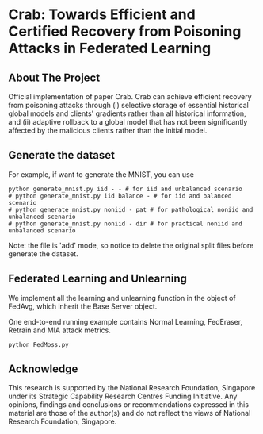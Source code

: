 # Crab: Towards Efficient and Certified Recovery from Poisoning Attacks in Federated Learning

## About The Project
Official implementation of paper Crab. Crab can achieve efficient recovery from poisoning attacks through (i) selective storage of essential historical global models and clients' gradients rather than all historical information, and (ii) adaptive rollback to a global model that has not been significantly affected by the malicious clients rather than the initial model. 

## Generate the dataset
For example, if want to generate the MNIST, you can use
```
python generate_mnist.py iid - - # for iid and unbalanced scenario
# python generate_mnist.py iid balance - # for iid and balanced scenario
# python generate_mnist.py noniid - pat # for pathological noniid and unbalanced scenario
# python generate_mnist.py noniid - dir # for practical noniid and unbalanced scenario
```
Note: the file is 'add' mode, so notice to delete the original split files before generate the dataset.

## Federated Learning and Unlearning
We implement all the learning and unlearning function in the object of FedAvg, which inherit the Base Server object. 

One end-to-end running example contains Normal Learning, FedEraser, Retrain and MIA attack metrics. 
```
python FedMoss.py
```


## Acknowledge
This research is supported by the National Research Foundation, Singapore under its Strategic Capability Research Centres Funding Initiative. Any opinions, findings and conclusions or recommendations expressed in this material are those of the author(s) and do not reflect the views of National Research Foundation, Singapore.


